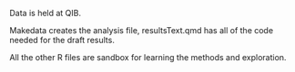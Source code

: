 Data is held at QIB.

Makedata creates the analysis file, resultsText.qmd has all of the code needed for the draft results.

All the other R files are sandbox for learning the methods and exploration.
